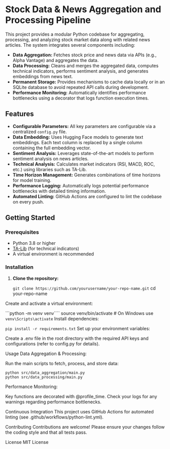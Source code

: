 # Stock Data & News Aggregation and Processing Pipeline

This project provides a modular Python codebase for aggregating, processing, and analyzing stock market data along with related news articles. The system integrates several components including:

- **Data Aggregation:** Fetches stock price and news data via APIs (e.g., Alpha Vantage) and aggregates the data.
- **Data Processing:** Cleans and merges the aggregated data, computes technical indicators, performs sentiment analysis, and generates embeddings from news text.
- **Permanent Storage:** Provides mechanisms to cache data locally or in an SQLite database to avoid repeated API calls during development.
- **Performance Monitoring:** Automatically identifies performance bottlenecks using a decorator that logs function execution times.

## Features

- **Configurable Parameters:** All key parameters are configurable via a centralized `config.py` file.
- **Data Embedding:** Uses Hugging Face models to generate text embeddings. Each text column is replaced by a single column containing the full embedding vector.
- **Sentiment Analysis:** Leverages state-of-the-art models to perform sentiment analysis on news articles.
- **Technical Analysis:** Calculates market indicators (RSI, MACD, ROC, etc.) using libraries such as TA-Lib.
- **Time Horizon Management:** Generates combinations of time horizons for model training.
- **Performance Logging:** Automatically logs potential performance bottlenecks with detailed timing information.
- **Automated Linting:** GitHub Actions are configured to lint the codebase on every push.

## Getting Started

### Prerequisites

- Python 3.8 or higher
- [TA-Lib](https://mrjbq7.github.io/ta-lib/) (for technical indicators)
- A virtual environment is recommended

### Installation

1. **Clone the repository:**

   ```git clone https://github.com/yourusername/your-repo-name.git```
   cd your-repo-name

Create and activate a virtual environment:


```python -m venv venv````
source venv/bin/activate  # On Windows use `venv\Scripts\activate`
Install dependencies:


```pip install -r requirements.txt```
Set up your environment variables:

Create a .env file in the root directory with the required API keys and configurations (refer to config.py for details).

Usage
Data Aggregation & Processing:

Run the main scripts to fetch, process, and store data:

```
python src/data_aggregation/main.py
python src/data_processing/main.py
```

Performance Monitoring:

Key functions are decorated with @profile_time. Check your logs for any warnings regarding performance bottlenecks.

Continuous Integration
This project uses GitHub Actions for automated linting (see .github/workflows/python-lint.yml).

Contributing
Contributions are welcome! Please ensure your changes follow the coding style and that all tests pass.

License
MIT License